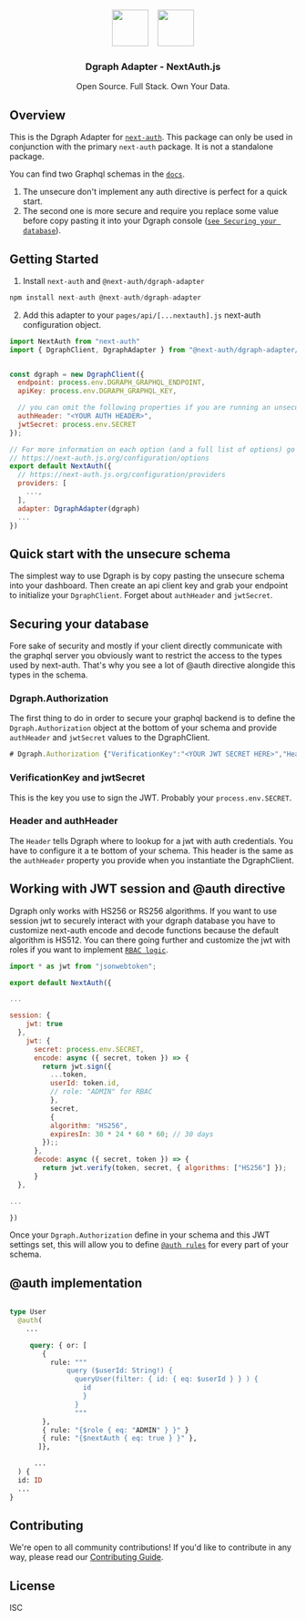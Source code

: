 <p align="center">
   <br/>
   <a href="https://next-auth.js.org" target="_blank"><img height="64px" src="https://next-auth.js.org/img/logo/logo-sm.png" /></a>&nbsp;&nbsp;&nbsp;&nbsp;<img height="64px" src="https://cloud.dgraph.io/logo.svg" />
   <h3 align="center"><b>Dgraph Adapter</b> - NextAuth.js</h3>
   <p align="center">
   Open Source. Full Stack. Own Your Data.
   </p>
   <!-- <p align="center" style="align: center;">
      <img src="https://github.com/nextauthjs/adapters/actions/workflows/release.yml/badge.svg" alt="CI Test" />
      <img src="https://img.shields.io/bundlephobia/minzip/@next-auth/prisma-adapter" alt="Bundle Size"/>
      <img src="https://img.shields.io/npm/v/@next-auth/prisma-adapter" alt="@next-auth/prisma-adapter Version" />
   </p> -->
</p>

## Overview

This is the Dgraph Adapter for [`next-auth`](https://next-auth.js.org). This package can only be used in conjunction with the primary `next-auth` package. It is not a standalone package.

You can find two Graphql schemas in the [`docs`](https://next-auth.js.org/adapters/dgraph/schema.gql).

1. The unsecure don't implement any auth directive is perfect for a quick start.
2. The second one is more secure and require you replace some value before copy pasting it into your Dgraph console ([`see Securing your database`](#securing-your-database)).

## Getting Started

1. Install `next-auth` and `@next-auth/dgraph-adapter`

```js
npm install next-auth @next-auth/dgraph-adapter
```

2. Add this adapter to your `pages/api/[...nextauth].js` next-auth configuration object.

```js
import NextAuth from "next-auth"
import { DgraphClient, DgraphAdapter } from "@next-auth/dgraph-adapter/dgraphAdapter";


const dgraph = new DgraphClient({
  endpoint: process.env.DGRAPH_GRAPHQL_ENDPOINT,
  apiKey: process.env.DGRAPH_GRAPHQL_KEY,

  // you can omit the following properties if you are running an unsecure schema
  authHeader: "<YOUR AUTH HEADER>",
  jwtSecret: process.env.SECRET
});

// For more information on each option (and a full list of options) go to
// https://next-auth.js.org/configuration/options
export default NextAuth({
  // https://next-auth.js.org/configuration/providers
  providers: [
    ...,
  ],
  adapter: DgraphAdapter(dgraph)
  ...
})
```

## Quick start with the unsecure schema

The simplest way to use Dgraph is by copy pasting the unsecure schema into your dashboard. Then create an api client key and grab your endpoint to initialize your `DgraphClient`. Forget about `authHeader` and `jwtSecret`.

## Securing your database

Fore sake of security and mostly if your client directly communicate with the graphql server you obviously want to restrict the access to the types used by next-auth. That's why you see a lot of @auth directive alongide this types in the schema.

### Dgraph.Authorization

The first thing to do in order to secure your graphql backend is to define the `Dgraph.Authorization` object at the bottom of your schema and provide `authHeader` and `jwtSecret` values to the DgraphClient.

```js
# Dgraph.Authorization {"VerificationKey":"<YOUR JWT SECRET HERE>","Header":"<YOUR AUTH HEADER HERE>","Namespace":"<YOUR CUSTOM NAMESPACE HERE>","Algo":"HS256"}
```

### VerificationKey and jwtSecret

This is the key you use to sign the JWT. Probably your `process.env.SECRET`.

### Header and authHeader

The `Header` tells Dgraph where to lookup for a jwt with auth credentials. You have to configure it a te bottom of your schema. This header is the same as the `authHeader` property you provide when you instantiate the DgraphClient.

## Working with JWT session and @auth directive

Dgraph only works with HS256 or RS256 algorithms. If you want to use session jwt to securely interact with your dgraph database you have to customize next-auth encode and decode functions because the default algorithm is HS512. You can there going further and customize the jwt with roles if you want to implement [`RBAC logic`](https://dgraph.io/docs/graphql/authorization/directive/#role-based-access-control).

```js
import * as jwt from "jsonwebtoken";

export default NextAuth({

...

session: {
    jwt: true
  },
    jwt: {
      secret: process.env.SECRET,
      encode: async ({ secret, token }) => {
        return jwt.sign({
          ...token,
          userId: token.id,
          // role: "ADMIN" for RBAC
          },
          secret,
          {
          algorithm: "HS256",
          expiresIn: 30 * 24 * 60 * 60; // 30 days
        });;
      },
      decode: async ({ secret, token }) => {
        return jwt.verify(token, secret, { algorithms: ["HS256"] });
      }
  },

...

})
```

Once your `Dgraph.Authorization` define in your schema and this JWT settings set, this will allow you to define [`@auth rules`](https://dgraph.io/docs/graphql/authorization/authorization-overview/) for every part of your schema.

## @auth implementation

```graphql

type User
  @auth(
    ...

     query: { or: [
        {
          rule: """
              query ($userId: String!) {
                queryUser(filter: { id: { eq: $userId } } ) {
                  id
                  }
                }
                """
        },
        { rule: "{$role { eq: "ADMIN" } }" }
        { rule: "{$nextAuth { eq: true } }" },
       ]},

      ...
  ) {
  id: ID
  ...
}

```

## Contributing

We're open to all community contributions! If you'd like to contribute in any way, please read our [Contributing Guide](https://github.com/nextauthjs/adapters/blob/main/CONTRIBUTING.md).

## License

ISC
